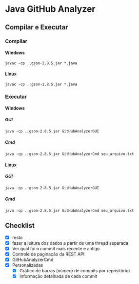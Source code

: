 # Java GitHub Analyzer
## Compilar e Executar
### Compilar
#### Windows
```
javac -cp .;gson-2.8.5.jar *.java
```
#### Linux
```
javac -cp .:gson-2.8.5.jar *.java
```
### Executar
#### Windows
##### GUI
```
java -cp .;gson-2.8.5.jar GitHubAnalyzerGUI
```
##### Cmd
```
java -cp .;gson-2.8.5.jar GitHubAnalyzerCmd seu_arquivo.txt
```
#### Linux
##### GUI
```
java -cp .:gson-2.8.5.jar GitHubAnalyzerGUI
```
##### Cmd
```
java -cp .:gson-2.8.5.jar GitHubAnalyzerCmd seu_arquivo.txt
```
## Checklist
- [x] resto
- [x] fazer a leitura dos dados a partir de uma thread separada
- [x] Ver qual foi o commit mais recente e antigo
- [x] Controle de paginação da REST API
- [x] GitHubAnalyzerCmd
- [x] Personalizadas
  - [x] Gráfico de barras (número de commits por repositório)
  - [x] Informação detalhada de cada commit
